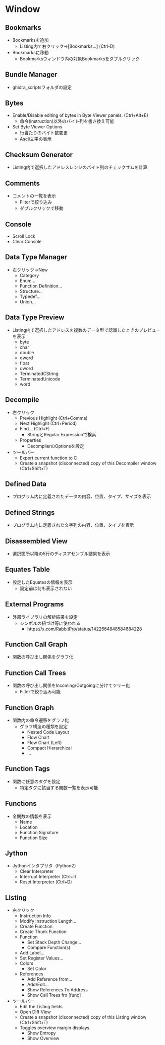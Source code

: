 # Window

## Bookmarks
- Bookmarksを追加
  - Listing内で右クリック->[Bookmarks...] (Ctrl-D)
- Bookmarksに移動
  - Bookmarksウィンドウ内の対象Bookmarksをダブルクリック

## Bundle Manager
- ghidra_scriptsフォルダの設定

## Bytes
- Enable/Disable editing of bytes in Byte Viewer panels. (Ctrl+Alt+E)
  - 命令(instruction)以外のバイト列を書き換え可能
- Set Byte Viewer Options
  - 行当たりのバイト数変更
  - Ascii文字の表示

## Checksum Generator
- Listing内で選択したアドレスレンジのバイト列のチェックサムを計算

## Comments
- コメントの一覧を表示
  - Filterで絞り込み
  - ダブルクリックで移動

## Console
- Scroll Lock
- Clear Console

## Data Type Manager
- 右クリック->New
  - Category
  - Enum...
  - Function Definition...
  - Structure...
  - Typedef...
  - Union...

## Data Type Preview
- Listing内で選択したアドレスを複数のデータ型で認識したときのプレビューを表示
  - byte
  - char
  - double
  - dword
  - float
  - qword
  - TerminatedCString
  - TerminatedUnicode
  - word

## Decompile
- 右クリック
  - Previous Highlight (Ctrl+Comma)
  - Next Highlight (Ctrl+Period)
  - Find... (Ctrl+F)
    - StringとRegular Expressionで検索
  - Properties
    - DecompilerのOptionsを設定
- ツールバー
  - Export current function to C
  - Create a snapshot (disconnected) copy of this Decompiler window (Ctrl+Shift+T)

## Defined Data
- プログラム内に定義されたデータの内容、位置、タイプ、サイズを表示

## Defined Strings
- プログラム内に定義された文字列の内容、位置、タイプを表示

## Disassembled View
- 選択箇所以降の5行のディスアセンブル結果を表示

## Equates Table
- 設定したEquatesの情報を表示
  - 設定前は何も表示されない

## External Programs
- 外部ライブラリの解析結果を設定
  - シンボルの紐づけ等に使われる
    - https://x.com/RabbitPro/status/1422664848584884228

## Function Call Graph
- 関数の呼び出し関係をグラフ化

## Function Call Trees
- 関数の呼び出し関係をIncoming/Outgoingに分けてツリー化
  - Filterで絞り込み可能

## Function Graph
- 関数内の命令遷移をグラフ化
  - グラフ構造の種類を設定
    - Nested Code Layout
    - Flow Chart
    - Flow Chart (Left)
    - Compact Hierarchical
    - ...

## Function Tags
- 関数に任意のタグを設定
  - 特定タグに該当する関数一覧を表示可能

## Functions
- 全関数の情報を表示
  - Name
  - Location
  - Function Signature
  - Function Size

## Jython
- Jythonインタプリタ（Python2）
  - Clear Interpreter
  - Interrupt Interpreter (Ctrl+I)
  - Reset Interpreter (Ctrl+D)

## Listing
- 右クリック
  - Instruction Info
  - Modify Instruction Length...
  - Create Function
  - Create Thunk Function
  - Function
    - Set Stack Depth Change...
    - Compare Function(s)
  - Add Label...
  - Set Register Values...
  - Colors
    - Set Color
  - References
    - Add Reference from...
    - Add/Edit...
    - Show References To Address
    - Show Call Trees fro [func]
- ツールバー
  - Edit the Listing fields
  - Open Diff View
  - Create a snapshot (disconnected) copy of this Listing window (Ctrl+Shift+T)
  - Toggles overview margin displays.
    - Show Entropy
    - Show Overview

